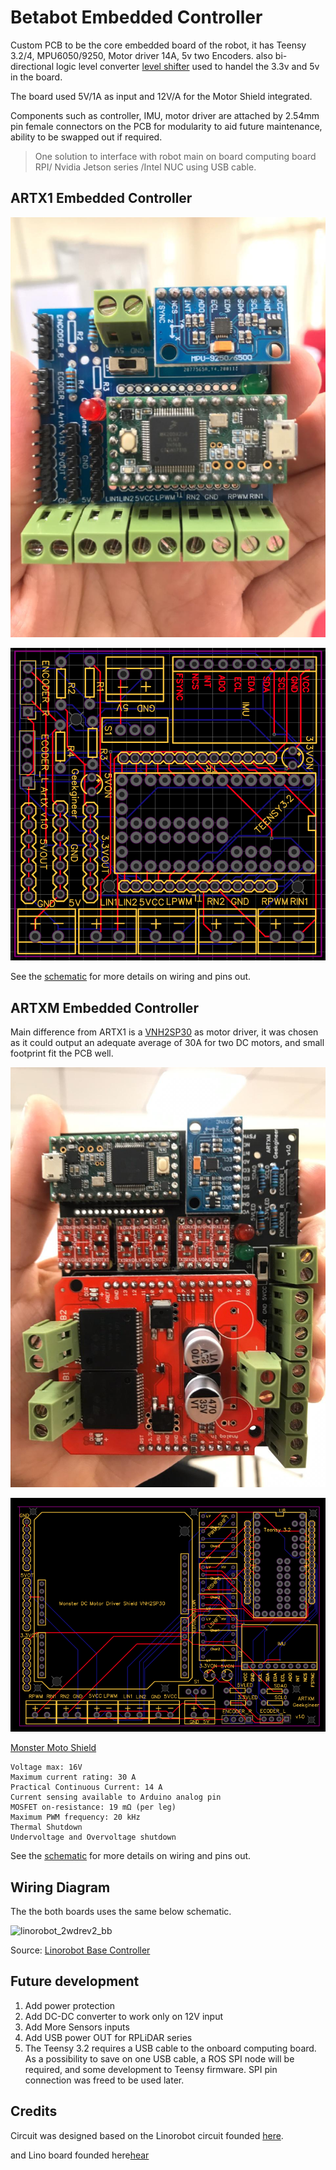 # Betabot Embedded Controller

Custom PCB to be the core embedded board of the robot, it has Teensy 3.2/4, MPU6050/9250, Motor driver 14A, 5v two Encoders.
also bi-directional logic level converter [level shifter](https://www.antratek.com/logic-level-converter-bi-directional) used to handel the 3.3v and 5v in the board.

The board used 5V/1A as input and 12V/A for the Motor Shield integrated.

Components such as controller, IMU, motor driver are attached by 2.54mm pin female connectors on the PCB for modularity to aid future maintenance, ability to be swapped out if required.

> One solution to interface with robot main on board computing board RPI/ Nvidia Jetson series /Intel NUC using USB cable.


## ARTX1 Embedded Controller

![artx1s](artx1/artx1.jpeg)

![artx1](artx1/PCB_artx1.png)

See the [schematic](artx1/Schematic_artx1_Sheet.pdf) for more details on wiring and pins out.

## ARTXM Embedded Controller

Main difference from ARTX1 is a [VNH2SP30](https://www.sparkfun.com/products/10182) as motor driver, it was chosen as it could output an adequate average of 30A for two DC motors, and small footprint fit the PCB well. 

![artx1s](artxM/artxM.jpeg)

![artxM](artxM/PCB_artxM.png)

[Monster Moto Shield](https://github.com/sparkfun/Monster_Moto_Shield/tree/Hv12Fv10)

```
Voltage max: 16V
Maximum current rating: 30 A
Practical Continuous Current: 14 A
Current sensing available to Arduino analog pin
MOSFET on-resistance: 19 mΩ (per leg)
Maximum PWM frequency: 20 kHz
Thermal Shutdown
Undervoltage and Overvoltage shutdown
```
See the [schematic](artxM/Schematic_artxM_Sheet.pdf) for more details on wiring and pins out.

## Wiring Diagram

The the both boards uses the same below schematic.

![linorobot_2wdrev2_bb](https://github.com/linorobot/lino_docs/raw/master/schematics/v2/linorobot_2wdrev2_bb.png)

Source: [Linorobot Base Controller](https://raw.githubusercontent.com/linorobot/lino_docs/master/schematics/v2/linorobot_2wdrev2_bb.png)


## Future development 

1. Add power protection 
2. Add DC-DC converter to work only on 12V input
3. Add More Sensors inputs
4. Add USB power OUT for RPLiDAR series
5. The Teensy 3.2 requires a USB cable to the onboard computing board. As a possibility to save on one USB cable, a ROS SPI node will be required, and some development to Teensy firmware. SPI pin connection was freed to be used later.


## Credits

Circuit was designed based on the Linorobot circuit founded [here](https://github.com/linorobot/linorobot/wiki/2.-Base-Controller).

and Lino board founded here[hear](https://github.com/Shine16/Linorobot-PCB)
